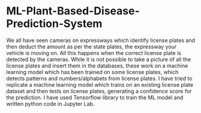 # ML-Plant-Based-Disease-Prediction-System
We all have seen cameras on expressways which identify license plates and then deduct the amount as per the state plates, the expressway your vehicle is moving on. All this happens when the correct license plate is detected by the cameras. While it is not possible to take a picture of all the license plates and insert them in the databases, these work on a machine learning model which has been trained on some license plates, which detects patterns and numbers/alphabets from license plates. I have tried to replicate a machine learning model which trains on an existing license plate dataset and then tests on license plates, generating a confidence score for the prediction. I have used Tensorflow library to train the ML model and written python code in Jupyter Lab.
